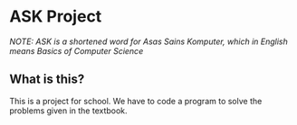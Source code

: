 # ASK Project
*NOTE: ASK is a shortened word for Asas Sains Komputer, which in English means Basics of Computer Science*

## What is this?
This is a project for school. We have to code a program to solve the problems given in the textbook.
